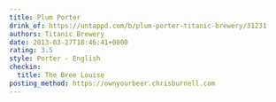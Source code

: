 ```yaml
---
title: Plum Porter
drink_of: https://untappd.com/b/plum-porter-titanic-brewery/31231
authors: Titanic Brewery
date: 2013-03-27T18:46:41+0000
rating: 3.5
style: Porter - English
checkin:
  title: The Bree Louise
posting_method: https://ownyourbeer.chrisburnell.com
---
```


